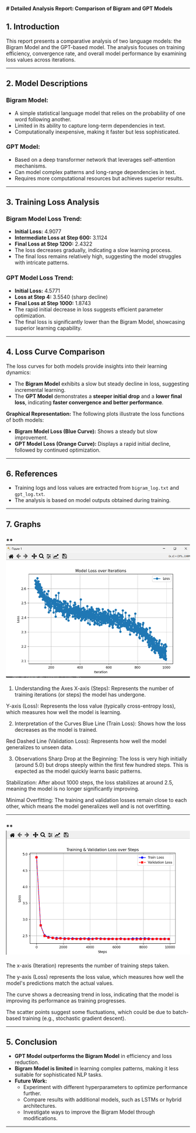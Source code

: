 
**# Detailed Analysis Report: Comparison of Bigram and GPT Models**



## 1. Introduction
This report presents a comparative analysis of two language models: the Bigram Model and the GPT-based model. The analysis focuses on training efficiency, convergence rate, and overall model performance by examining loss values across iterations.

---

## 2. Model Descriptions

### **Bigram Model:**
- A simple statistical language model that relies on the probability of one word following another.
- Limited in its ability to capture long-term dependencies in text.
- Computationally inexpensive, making it faster but less sophisticated.

### **GPT Model:**
- Based on a deep transformer network that leverages self-attention mechanisms.
- Can model complex patterns and long-range dependencies in text.
- Requires more computational resources but achieves superior results.

---

## 3. Training Loss Analysis

### **Bigram Model Loss Trend:**
- **Initial Loss:** 4.9077
- **Intermediate Loss at Step 600:** 3.1124
- **Final Loss at Step 1200:** 2.4322
- The loss decreases gradually, indicating a slow learning process.
- The final loss remains relatively high, suggesting the model struggles with intricate patterns.

### **GPT Model Loss Trend:**
- **Initial Loss:** 4.5771
- **Loss at Step 4:** 3.5540 (sharp decline)
- **Final Loss at Step 1000:** 1.8743
- The rapid initial decrease in loss suggests efficient parameter optimization.
- The final loss is significantly lower than the Bigram Model, showcasing superior learning capability.

---

## 4. Loss Curve Comparison
The loss curves for both models provide insights into their learning dynamics:
- The **Bigram Model** exhibits a slow but steady decline in loss, suggesting incremental learning.
- The **GPT Model** demonstrates a **steeper initial drop** and a **lower final loss**, indicating **faster convergence and better performance**.

**Graphical Representation:**
The following plots illustrate the loss functions of both models:
- **Bigram Model Loss (Blue Curve):** Shows a steady but slow improvement.
- **GPT Model Loss (Orange Curve):** Displays a rapid initial decline, followed by continued optimization.



---

## 6. References
- Training logs and loss values are extracted from `bigram_log.txt` and `gpt_log.txt`.
- The analysis is based on model outputs obtained during training.

---

## 7. Graphs

### **![Loss Curve](image.png)
1. Understanding the Axes
X-axis (Steps): Represents the number of training iterations (or steps) the model has undergone.

Y-axis (Loss): Represents the loss value (typically cross-entropy loss), which measures how well the model is learning.

2. Interpretation of the Curves
Blue Line (Train Loss): Shows how the loss decreases as the model is trained.

Red Dashed Line (Validation Loss): Represents how well the model generalizes to unseen data.

3. Observations
Sharp Drop at the Beginning: The loss is very high initially (around 5.0) but drops steeply within the first few hundred steps. This is expected as the model quickly learns basic patterns.

Stabilization: After about 1000 steps, the loss stabilizes at around 2.5, meaning the model is no longer significantly improving.

Minimal Overfitting: The training and validation losses remain close to each other, which means the model generalizes well and is not overfitting.


---


### **![Loss Curve](image2.png)
The x-axis (Iteration) represents the number of training steps taken.

The y-axis (Loss) represents the loss value, which measures how well the model's predictions match the actual values.

The curve shows a decreasing trend in loss, indicating that the model is improving its performance as training progresses.

The scatter points suggest some fluctuations, which could be due to batch-based training (e.g., stochastic gradient descent).

---

## 5. Conclusion
- **GPT Model outperforms the Bigram Model** in efficiency and loss reduction.
- **Bigram Model is limited** in learning complex patterns, making it less suitable for sophisticated NLP tasks.
- **Future Work:**
  - Experiment with different hyperparameters to optimize performance further.
  - Compare results with additional models, such as LSTMs or hybrid architectures.
  - Investigate ways to improve the Bigram Model through modifications.

---


